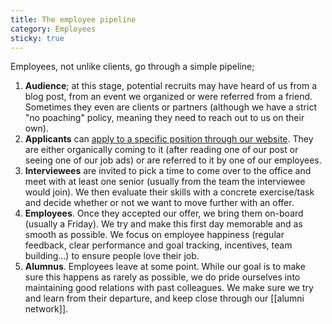 ```yaml
---
title: The employee pipeline
category: Employees
sticky: true
---
```


Employees, not unlike clients, go through a simple pipeline;

1. **Audience**; at this stage, potential recruits may have heard of us from a blog post, from an event we organized or were referred from a friend. Sometimes they even are clients or partners (although we have a strict "no poaching" policy, meaning they need to reach out to us on their own).
2. **Applicants** can [apply to a specific position through our website](https://wiredcraft.com/about/#jobs). They are either organically coming to it (after reading one of our post or seeing one of our job ads) or are referred to it by one of our employees.
3. **Interviewees** are invited to pick a time to come over to the office and meet with at least one senior (usually from the team the interviewee would join). We then evaluate their skills with a concrete exercise/task and decide whether or not we want to move further with an offer.
4. **Employees**. Once they accepted our offer, we bring them on-board (usually a Friday). We try and make this first day memorable and as smooth as possible. We focus on employee happiness (regular feedback, clear performance and goal tracking, incentives, team building...) to ensure people love their job.
5. **Alumnus**. Employees leave at some point. While our goal is to make sure this happens as rarely as possible, we do pride ourselves into maintaining good relations with past colleagues. We make sure we try and learn from their departure, and keep close through our [[alumni network]].
